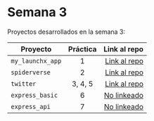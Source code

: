 # Semana 3 

Proyectos desarrollados en la semana 3:

| Proyecto | Práctica | Link al repo |
| ------------- |:-------------:| -----:|
|`my_launchx_app`|1|[Link al repo](https://github.com/AlejandroCastaneda52/my_launchx_app)|
|`spiderverse`|2|[Link al repo](https://github.com/AlejandroCastaneda52/playbook/tree/main/weekly_mission_3/spiderverse)|
|`twitter`|3, 4, 5|[Link al repo](https://github.com/AlejandroCastaneda52/playbook/tree/main/weekly_mission_3/twitter)|
|`express_basic`|6|[No linkeado](https://github.com/LaunchX-InnovaccionVirtual/MissionNodeJS)|
|`express_api`|7|[No linkeado](https://github.com/LaunchX-InnovaccionVirtual/MissionNodeJS)|

